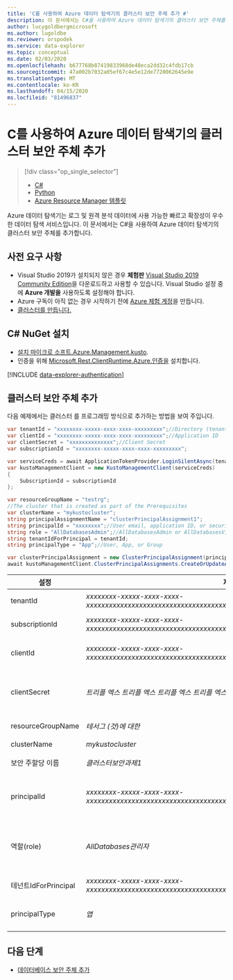 ```yaml
---
title: 'C를 사용하여 Azure 데이터 탐색기의 클러스터 보안 주체 추가 #'
description: 이 문서에서는 C#을 사용하여 Azure 데이터 탐색기의 클러스터 보안 주체를 추가하는 방법을 알아봅니다.
author: lucygoldbergmicrosoft
ms.author: lugoldbe
ms.reviewer: orspodek
ms.service: data-explorer
ms.topic: conceptual
ms.date: 02/03/2020
ms.openlocfilehash: b677768b87419833968de48eca2dd32c4fdb17cb
ms.sourcegitcommit: 47a002b7032a05ef67c4e5e12de7720062645e9e
ms.translationtype: MT
ms.contentlocale: ko-KR
ms.lasthandoff: 04/15/2020
ms.locfileid: "81496837"
---
```

# <a name="add-cluster-principals-for-azure-data-explorer-by-using-c"></a>C를 사용하여 Azure 데이터 탐색기의 클러스터 보안 주체 추가 #

> [!div class="op_single_selector"]
> * [C#](cluster-principal-csharp.md)
> * [Python](cluster-principal-python.md)
> * [Azure Resource Manager 템플릿](cluster-principal-resource-manager.md)

Azure 데이터 탐색기는 로그 및 원격 분석 데이터에 사용 가능한 빠르고 확장성이 우수한 데이터 탐색 서비스입니다. 이 문서에서는 C#을 사용하여 Azure 데이터 탐색기의 클러스터 보안 주체를 추가합니다.

## <a name="prerequisites"></a>사전 요구 사항

* Visual Studio 2019가 설치되지 않은 경우 **체험판** [Visual Studio 2019 Community Edition](https://www.visualstudio.com/downloads/)을 다운로드하고 사용할 수 있습니다. Visual Studio 설정 중에 **Azure 개발을** 사용하도록 설정해야 합니다.
* Azure 구독이 아직 없는 경우 시작하기 전에 [Azure 체험 계정](https://azure.microsoft.com/free/)을 만듭니다.
* [클러스터를 만듭니다.](create-cluster-database-csharp.md)

## <a name="install-c-nuget"></a>C# NuGet 설치

* [설치 마이크로 소프트.Azure.Management.kusto](https://www.nuget.org/packages/Microsoft.Azure.Management.Kusto/).
* 인증을 위해 [Microsoft.Rest.ClientRuntime.Azure.인증을](https://www.nuget.org/packages/Microsoft.Rest.ClientRuntime.Azure.Authentication) 설치합니다.

[!INCLUDE [data-explorer-authentication](includes/data-explorer-authentication.md)]

## <a name="add-a-cluster-principal"></a>클러스터 보안 주체 추가

다음 예제에서는 클러스터 를 프로그래밍 방식으로 추가하는 방법을 보여 주입니다.

```csharp
var tenantId = "xxxxxxxx-xxxxx-xxxx-xxxx-xxxxxxxxx";//Directory (tenant) ID
var clientId = "xxxxxxxx-xxxxx-xxxx-xxxx-xxxxxxxxx";//Application ID
var clientSecret = "xxxxxxxxxxxxxx";//Client Secret
var subscriptionId = "xxxxxxxx-xxxxx-xxxx-xxxx-xxxxxxxxx";

var serviceCreds = await ApplicationTokenProvider.LoginSilentAsync(tenantId, clientId, clientSecret);
var kustoManagementClient = new KustoManagementClient(serviceCreds)
{
    SubscriptionId = subscriptionId
};

var resourceGroupName = "testrg";
//The cluster that is created as part of the Prerequisites
var clusterName = "mykustocluster";
string principalAssignmentName = "clusterPrincipalAssignment1";
string principalId = "xxxxxxxx";//User email, application ID, or security group name
string role = "AllDatabasesAdmin";//AllDatabasesAdmin or AllDatabasesViewer
string tenantIdForPrincipal = tenantId;
string principalType = "App";//User, App, or Group

var clusterPrincipalAssignment = new ClusterPrincipalAssignment(principalId, role, principalType, tenantId: tenantIdForPrincipal);
await kustoManagementClient.ClusterPrincipalAssignments.CreateOrUpdateAsync(resourceGroupName, clusterName, principalAssignmentName, clusterPrincipalAssignment);
```

|**설정** | **제안 값** | **필드 설명**|
|---|---|---|
| tenantId | *xxxxxxxx-xxxxx-xxxx-xxxx-xxxxxxxxxxxxxxxxxxxxxxxxxxxxxxxxxxxxxxxxxxxxxxxxxxxxxxxxxxxxxxxxxxxxxxxxxxxxxx* | 테넌트 ID 디렉터리 ID라고도 합니다.|
| subscriptionId | *xxxxxxxx-xxxxx-xxxx-xxxx-xxxxxxxxxxxxxxxxxxxxxxxxxxxxxxxxxxxxxxxxxxxxxxxxxxxxxxxxxxxxxxxxxxxxxxxxxxxxxx* | 리소스 만들기에 사용하는 구독 ID입니다.|
| clientId | *xxxxxxxx-xxxxx-xxxx-xxxx-xxxxxxxxxxxxxxxxxxxxxxxxxxxxxxxxxxxxxxxxxxxxxxxxxxxxxxxxxxxxxxxxxxxxxxxxxxxxxx* | 테넌트의 리소스에 액세스할 수 있는 응용 프로그램의 클라이언트 ID입니다.|
| clientSecret | *트리플 엑스 트리플 엑스 트리플 엑스 트리플 엑스* | 테넌트의 리소스에 액세스할 수 있는 응용 프로그램의 클라이언트 보안 입니다. |
| resourceGroupName | *테서그 (것)에 대한* | 클러스터를 포함하는 리소스 그룹의 이름입니다.|
| clusterName | *mykustocluster* | 클러스터의 이름입니다.|
| 보안 주할당 이름 | *클러스터보안과제1* | 클러스터 주 리소스의 이름입니다.|
| principalId | *xxxxxxxx-xxxxx-xxxx-xxxx-xxxxxxxxxxxxxxxxxxxxxxxxxxxxxxxxxxxxxxxxxxxxxxxxxxxxxxxxxxxxxxxxxxxxxxxxxxxxxx* | 사용자 전자 메일, 응용 프로그램 ID 또는 보안 그룹 이름이 될 수 있는 주 ID입니다.|
| 역할(role) | *AllDatabases관리자* | 'AllDatabasesAdmin' 또는 'AllDatabasesViewer'가 될 수 있는 클러스터 보안 주체의 역할입니다.|
| 테넌트IdForPrincipal | *xxxxxxxx-xxxxx-xxxx-xxxx-xxxxxxxxxxxxxxxxxxxxxxxxxxxxxxxxxxxxxxxxxxxxxxxxxxxxxxxxxxxxxxxxxxxxxxxxxxxxxx* | 보안 주체의 테넌트 ID입니다.|
| principalType | *앱* | '사용자', '앱' 또는 '그룹'일 수 있는 보안 주체의 유형|

## <a name="next-steps"></a>다음 단계

* [데이터베이스 보안 주체 추가](database-principal-csharp.md)
